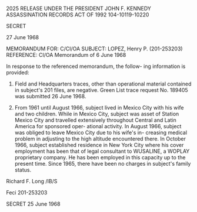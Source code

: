 2025 RELEASE UNDER THE PRESIDENT JOHN F. KENNEDY ASSASSINATION RECORDS ACT OF 1992
104-10119-10220

SECRET

27 June 1968

MEMORANDUM FOR: C/CI/OA
SUBJECT: LOPEZ, Henry P. (201-253203)
REFERENCE: CI/OA Memorandum of 6 June 1968

In response to the referenced memorandum, the follow-
ing information is provided:

1. Field and Headquarters traces, other than
operational material contained in subject's 201 files,
are negative. Green List trace request No. 189405
was submitted 26 June 1968.

2. From 1961 until August 1966, subject
lived in Mexico City with his wife and two children.
While in Mexico City, subject was asset of Station
Mexico City and travelled extensively throughout
Central and Latin America for  sponsored oper-
ational activity. In August 1966, subject was
obliged to leave Mexico City due to his wife's in-
creasing medical problem in adjusting to the high
altitude encountered there. In October 1966,
subject established residence in New York City where
his cover employment has been that of legal consultant
to WUSALINE, a WOPLAY proprietary company. He has
been employed in this capacity up to the present time.
Since 1965, there have been no charges in subject's family
status.

Richard F. Long
/IB/S

Feci
201-253203

SECRET
25 June 1968
